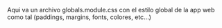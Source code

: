 Aqui va un archivo globals.module.css con el estilo global de la app web como tal
(paddings, margins, fonts, colores, etc...)